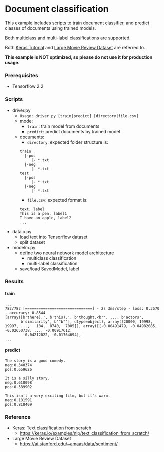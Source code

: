 # Document classification

This example includes scripts to train document classifier, and predict classes of documents using trained models.

Both multiclass and multi-label classifications are supported.

Both [Keras Tutorial](https://keras.io/examples/nlp/text_classification_from_scratch/) 
and [Large Movie Review Dataset](https://ai.stanford.edu/~amaas/data/sentiment/) are referred to.

**This example is NOT optimized, so please do not use it for production usage.**

### Prerequisites
- Tensorflow 2.2

### Scripts
- driver.py
  - `Usage: driver.py [train|predict] [directory|file.csv]`
  - mode:
    - `train`: train model from documents
    - `predict`: predict documents by trained model
  - documents:
    - `directory`: expected folder structure is:
    ```
    train
      |-pos
         |- *.txt
      |-neg
         |- *.txt
    test
      |-pos
         |- *.txt
      |-neg
         |- *.txt
    ```
    - `file.csv`: expected format is:
    ```
    text, label
    This is a pen, label1
    I have an apple, label2
    ...
    ```
- dataio.py
  - load text into Tensorflow dataset
  - split dataset
- modelm.py
  - define two neural network model architecture
    - multiclass classification
    - multi-label classification
  - save/load SavedModel, label

### Results

#### train

```
...
782/782 [==============================] - 2s 3ms/step - loss: 0.3570 - accuracy: 0.8544
[array([b'there).', b'this).', b'thought.<br', ..., b'actors',
       b'similarity', b'"b"'], dtype=object), array([20000, 19998, 19997, ...,   184,  8740,  7005]), array([[-0.00491479, -0.04982085, -0.02650738, ..., -0.00917612,
        -0.04212022, -0.01764694],
...
```

#### predict

```
The story is a good comedy.
neg:0.340374
pos:0.659626

It is a silly story.
neg:0.610098
pos:0.389902

This isn't a very exciting film, but it's warm.
neg:0.181591
pos:0.818409
```


### Reference
- Keras: Text classification from scratch
  - https://keras.io/examples/nlp/text_classification_from_scratch/
- Large Movie Review Dataset
  - https://ai.stanford.edu/~amaas/data/sentiment/

